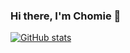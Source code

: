 ### Hi there, I'm Chomie 👋

[![GitHub stats](https://github-readme-stats.vercel.app/api?username=chomieu&title_color=0366D6&bg_color=fff&icon_color=FFA404&text_color=626A72&show_icons=true&hide_border=true&hide=stars)](https://github.com/anuraghazra/github-readme-stats)
